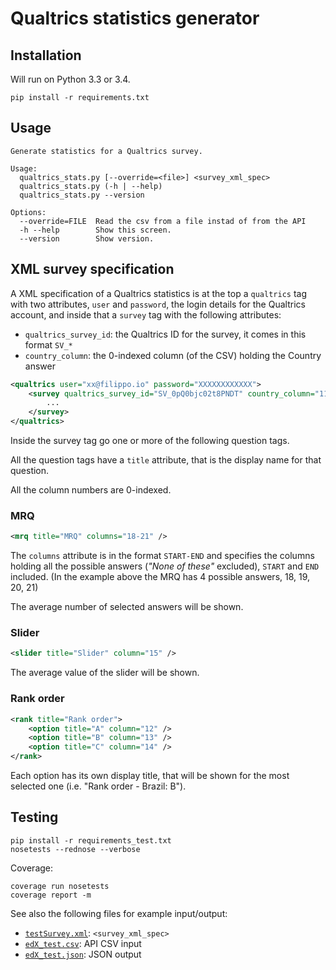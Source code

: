 
# Qualtrics statistics generator

## Installation

Will run on Python 3.3 or 3.4.

`pip install -r requirements.txt`

## Usage

```
Generate statistics for a Qualtrics survey.

Usage:
  qualtrics_stats.py [--override=<file>] <survey_xml_spec>
  qualtrics_stats.py (-h | --help)
  qualtrics_stats.py --version

Options:
  --override=FILE  Read the csv from a file instad of from the API
  -h --help        Show this screen.
  --version        Show version.
```

## XML survey specification

A XML specification of a Qualtrics statistics is at the top a `qualtrics` tag with two attributes, `user` and `password`, the login details for the Qualtrics account, and inside that a `survey` tag with the following attributes:

* `qualtrics_survey_id`: the Qualtrics ID for the survey, it comes in this format `SV_*`
* `country_column`: the 0-indexed column (of the CSV) holding the Country answer

```xml
<qualtrics user="xx@filippo.io" password="XXXXXXXXXXXX">
	<survey qualtrics_survey_id="SV_0pQ0bjc02t8PNDT" country_column="11">
		...
	</survey>
</qualtrics>
```

Inside the survey tag go one or more of the following question tags. 

All the question tags have a `title` attribute, that is the display name for that question.

All the column numbers are 0-indexed.

### MRQ

```xml
<mrq title="MRQ" columns="18-21" />
```

The `columns` attribute is in the format `START-END` and specifies the columns holding all the possible answers (*"None of these"* excluded), `START` and `END` included. (In the example above the MRQ has 4 possible answers, 18, 19, 20, 21)

The average number of selected answers will be shown.

### Slider

```xml
<slider title="Slider" column="15" />
```

The average value of the slider will be shown.

### Rank order

```xml
<rank title="Rank order">
    <option title="A" column="12" />
    <option title="B" column="13" />
    <option title="C" column="14" />
</rank>
```

Each option has its own display title, that will be shown for the most selected one (i.e. "Rank order - Brazil: B").

## Testing

```
pip install -r requirements_test.txt
nosetests --rednose --verbose
```

Coverage:

```
coverage run nosetests
coverage report -m
```

See also the following files for example input/output:

* [`testSurvey.xml`](testSurvey.xml): `<survey_xml_spec>`
* [`edX_test.csv`](edX_test.csv): API CSV input
* [`edX_test.json`](edX_test.json): JSON output